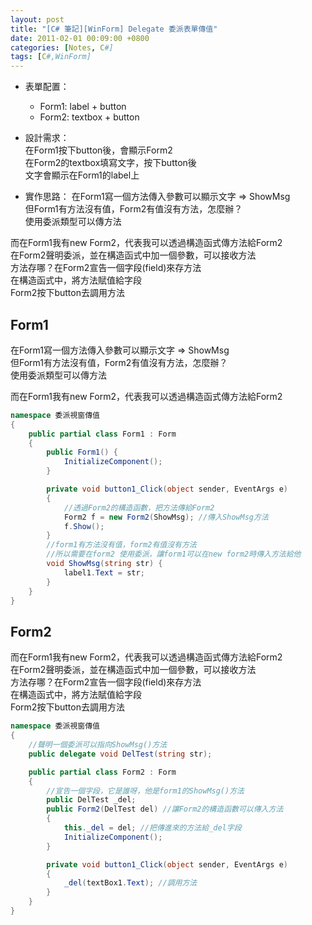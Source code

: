```yaml
---
layout: post
title: "[C# 筆記][WinForm] Delegate 委派表單傳值"
date: 2011-02-01 00:09:00 +0800
categories: [Notes, C#]
tags: [C#,WinForm]
---
```


- 表單配置：  
    - Form1: label + button
    - Form2: textbox + button

- 設計需求：  
在Form1按下button後，會顯示Form2  
在Form2的textbox填寫文字，按下button後  
文字會顯示在Form1的label上

- 實作思路：
在Form1寫一個方法傳入參數可以顯示文字 => ShowMsg  
但Form1有方法沒有值，Form2有值沒有方法，怎麼辦？  
使用委派類型可以傳方法    

而在Form1我有new Form2，代表我可以透過構造函式傳方法給Form2  
在Form2聲明委派，並在構造函式中加一個參數，可以接收方法  
方法存哪？在Form2宣告一個字段(field)來存方法  
在構造函式中，將方法賦值給字段  
Form2按下button去調用方法

## Form1
在Form1寫一個方法傳入參數可以顯示文字 => ShowMsg  
但Form1有方法沒有值，Form2有值沒有方法，怎麼辦？  
使用委派類型可以傳方法    

而在Form1我有new Form2，代表我可以透過構造函式傳方法給Form2  
```c#
namespace 委派視窗傳值
{
    public partial class Form1 : Form
    {
        public Form1() {
            InitializeComponent();
        }

        private void button1_Click(object sender, EventArgs e)
        {
            //透過Form2的構造函數，把方法傳給Form2
            Form2 f = new Form2(ShowMsg); //傳入ShowMsg方法
            f.Show();
        }
        //form1有方法沒有值，form2有值沒有方法
        //所以需要在form2 使用委派，讓form1可以在new form2時傳入方法給他
        void ShowMsg(string str) {
            label1.Text = str;
        }
    }
}
```

## Form2
而在Form1我有new Form2，代表我可以透過構造函式傳方法給Form2  
在Form2聲明委派，並在構造函式中加一個參數，可以接收方法  
方法存哪？在Form2宣告一個字段(field)來存方法  
在構造函式中，將方法賦值給字段  
Form2按下button去調用方法

```c#
namespace 委派視窗傳值
{
    //聲明一個委派可以指向ShowMsg()方法
    public delegate void DelTest(string str);

    public partial class Form2 : Form
    {
        //宣告一個字段，它是誰呀，他是form1的ShowMsg()方法
        public DelTest _del; 
        public Form2(DelTest del) //讓Form2的構造函數可以傳入方法
        {
            this._del = del; //把傳進來的方法給_del字段
            InitializeComponent();
        }

        private void button1_Click(object sender, EventArgs e)
        {
            _del(textBox1.Text); //調用方法
        }
    }
}

```
